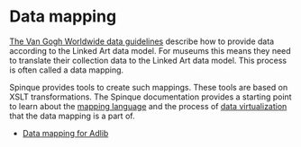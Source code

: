# Data mapping 
[The Van Gogh Worldwide data guidelines](../README.md) describe how to provide data according to the Linked Art data model. For museums this means they need to translate their collection data to the Linked Art data model. This process is often called a data mapping.

Spinque provides tools to create such mappings. These tools are based on XSLT transformations. The Spinque documentation provides a starting point to learn about the [mapping language](https://docs.spinque.com/3.0/data-mapping/mapping-language.html) and the process of [data virtualization](https://docs.spinque.com/3.0/desk/getting-started-data-virtualization.html) that the data mapping is a part of.

* [Data mapping for Adlib](adlib/README.md)